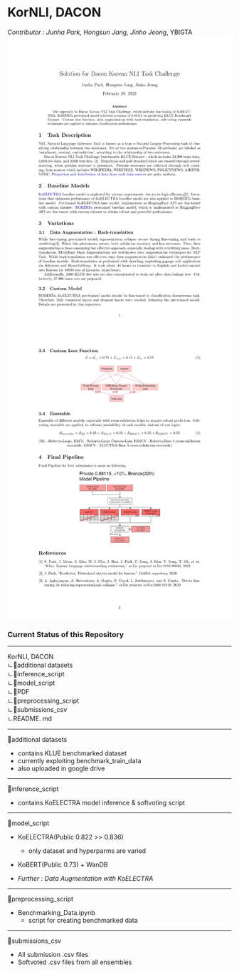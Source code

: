 # KorNLI, DACON

*Contributor : Junha Park, Hongsun Jang, Jinho Jeong*, YBIGTA
<img src = "./PDF/README-1.jpg"></img>
<img src = "./PDF/README-2.jpg"></img>

### Current Status of this Repository

---

KorNLI, DACON <br/>
ㄴ📁additional datasets <br/>
ㄴ📁inference_script <br/>
ㄴ📁model_script <br/>
ㄴ📁PDF <br/>
ㄴ📁preprocessing_script <br/>
ㄴ📁submissions_csv <br/>
ㄴREADME. md <br/>

---

📁additional datasets <br/>
- contains KLUE benchmarked dataset
- currently exploiting benchmark_train_data
- also uploaded in google drive

---

📁inference_script <br/>
- contains KoELECTRA model inference & softvoting script

---

📁model_script <br/>
- KoELECTRA(Public 0.822 >> 0.836)
    - only dataset and hyperparms are varied
- KoBERT(Public 0.73) + WanDB

- *Further : Data Augmentation with KoELECTRA*

---

📁preprocessing_script <br/>
- Benchmarking_Data.ipynb
    - script for creating benchmarked data

---

📁submissions_csv <br/>
- All submission .csv files
- Softvoted .csv files from all ensembles
